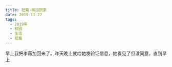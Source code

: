 ```yaml
---
title: 短篇-再加回来
date: 2019-11-27
tags:
  - 2019年
  - 校园
  - 生活
  - 短篇
---
```


早上我把李薇加回来了。昨天晚上就给她发验证信息，她看见了但没同意，直到早上